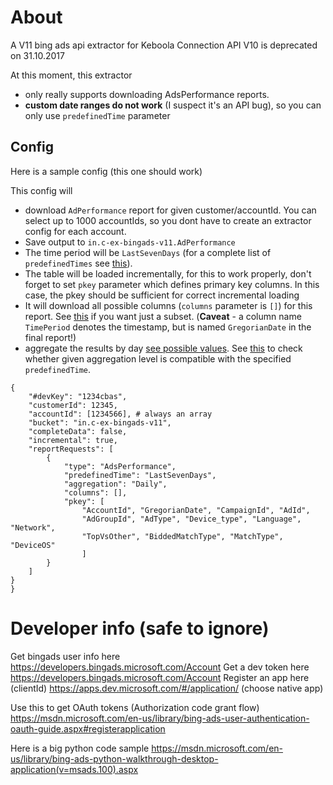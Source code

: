 # About
A V11 bing ads api extractor for Keboola Connection
API V10 is deprecated on 31.10.2017

At this moment, this extractor 
- only really supports downloading AdsPerformance reports.
- **custom date ranges do not work** (I suspect it's an API bug), so you can only use `predefinedTime` parameter

## Config
Here is a sample config (this one should work)

This config will 
- download `AdPerformance` report for given customer/accountId. You can select up to 1000 accountIds, so you dont have to create an extractor config for each account.
- Save output to `in.c-ex-bingads-v11.AdPerformance`
- The time period will be `LastSevenDays` (for a complete list of `predefinedTimes` see [this](https://msdn.microsoft.com/en-us/library/bing-ads-reporting-reporttimeperiod.aspx)).
- The table will be loaded incrementally, for this to work properly, don't forget to set `pkey` parameter which defines primary key columns. In this case, the pkey should be sufficient for correct incremental loading
- It will download all possible columns (`columns` parameter is `[]`) for this report. See [this](https://msdn.microsoft.com/en-us/library/bing-ads-reporting-adperformancereportcolumn.aspx) if you want just a subset. (**Caveat** - a column name `TimePeriod` denotes the timestamp, but is named `GregorianDate` in the final report!)
- aggregate the results by day [see possible values](https://msdn.microsoft.com/en-us/library/bing-ads-reporting-nonhourlyreportaggregation.aspx). See [this](https://msdn.microsoft.com/en-US/library/bing-ads-get-reports-guide.aspx#Aggregation_Time) to check whether given aggregation level is compatible with the specified `predefinedTime`.


```
{
    "#devKey": "1234cbas",
    "customerId": 12345,
    "accountId": [1234566], # always an array
    "bucket": "in.c-ex-bingads-v11",
    "completeData": false,
    "incremental": true,
    "reportRequests": [
        {
            "type": "AdsPerformance",
            "predefinedTime": "LastSevenDays",
            "aggregation": "Daily",
            "columns": [],
            "pkey": [
                "AccountId", "GregorianDate", "CampaignId", "AdId",
                "AdGroupId", "AdType", "Device_type", "Language", "Network",
                "TopVsOther", "BiddedMatchType", "MatchType", "DeviceOS"
                ]
        }
    ]
}
}
```
# Developer info (safe to ignore)

Get bingads user info here https://developers.bingads.microsoft.com/Account
Get a dev token here https://developers.bingads.microsoft.com/Account
Register an app here (clientId) https://apps.dev.microsoft.com/#/application/ (choose native app)

Use this to get OAuth tokens (Authorization code grant flow) https://msdn.microsoft.com/en-us/library/bing-ads-user-authentication-oauth-guide.aspx#registerapplication

Here is a big python code sample https://msdn.microsoft.com/en-us/library/bing-ads-python-walkthrough-desktop-application(v=msads.100).aspx

